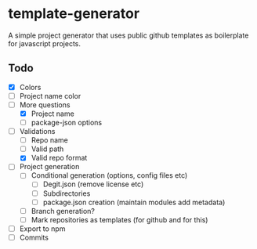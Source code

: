 # template-generator

A simple project generator that uses public github templates as boilerplate for javascript projects.

## Todo

- [x] Colors
- [ ] Project name color
- [ ] More questions
  - [x] Project name
  - [ ] package-json options
- [ ] Validations
  - [ ] Repo name
  - [ ] Valid path
  - [x] Valid repo format
- [ ] Project generation
  - [ ] Conditional generation (options, config files etc)
    - [ ] Degit.json (remove license etc)
    - [ ] Subdirectories
    - [ ] package.json creation (maintain modules add metadata)
  - [ ] Branch generation?
  - [ ] Mark repositories as templates (for github and for this)
- [ ] Export to npm
- [ ] Commits
